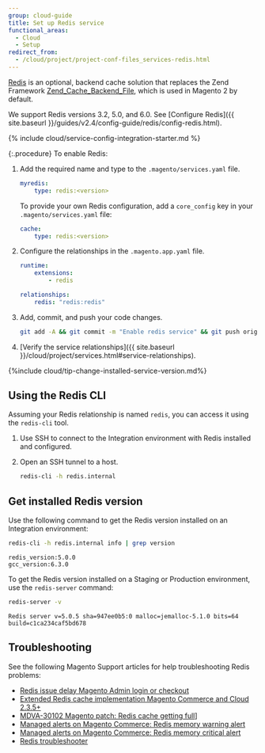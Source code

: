 ```yaml
---
group: cloud-guide
title: Set up Redis service
functional_areas:
  - Cloud
  - Setup
redirect_from:
  - /cloud/project/project-conf-files_services-redis.html
---
```


[Redis](http://redis.io) is an optional, backend cache solution that replaces the Zend Framework [Zend_Cache_Backend_File](http://framework.zend.com/apidoc/1.0/Zend_Cache/Backend/Zend_Cache_Backend_File.html), which is used in Magento 2 by default.

We support Redis versions 3.2, 5.0, and 6.0. See [Configure Redis]({{ site.baseurl }}/guides/v2.4/config-guide/redis/config-redis.html).

{% include cloud/service-config-integration-starter.md %}

{:.procedure}
To enable Redis:

1. Add the required name and type to the `.magento/services.yaml` file.

   ```yaml
   myredis:
       type: redis:<version>
   ```

   To provide your own Redis configuration, add a `core_config` key in your `.magento/services.yaml` file:

   ```yaml
   cache:
       type: redis:<version>
   ```

1. Configure the relationships in the `.magento.app.yaml` file.

   ```yaml
   runtime:
       extensions:
           - redis

   relationships:
       redis: "redis:redis"
   ```

1. Add, commit, and push your code changes.

   ```bash
   git add -A && git commit -m "Enable redis service" && git push origin <branch-name>
   ```

1. [Verify the service relationships]({{ site.baseurl }}/cloud/project/services.html#service-relationships).

{%include cloud/tip-change-installed-service-version.md%}

## Using the Redis CLI

Assuming your Redis relationship is named `redis`, you can access it using the `redis-cli` tool.

1. Use SSH to connect to the Integration environment with Redis installed and configured.

1. Open an SSH tunnel to a host.

   ```bash
   redis-cli -h redis.internal
   ```

## Get installed Redis version

Use the following command to get the Redis version installed on an Integration environment:

```bash
redis-cli -h redis.internal info | grep version
```

```terminal
redis_version:5.0.0
gcc_version:6.3.0
```

To get the Redis version installed on a Staging or Production environment, use the `redis-server` command:

```bash
redis-server -v
```

```terminal
Redis server v=5.0.5 sha=947ee0b5:0 malloc=jemalloc-5.1.0 bits=64 build=c1ca234caf5bd678
```

## Troubleshooting

See the following Magento Support articles for help troubleshooting Redis problems:

-  [Redis issue delay Magento Admin login or checkout](https://support.magento.com/hc/en-us/articles/360000448493)
-  [Extended Redis cache implementation Magento Commerce and Cloud 2.3.5+](https://support.magento.com/hc/en-us/articles/360049292532-Extended-Redis-cache-implementation-Magento-Commerce-and-Cloud-2-3-5-)
-  [MDVA-30102 Magento patch: Redis cache getting full](https://support.magento.com/hc/en-us/articles/360050393371)]
-  [Managed alerts on Magento Commerce: Redis memory warning alert](https://support.magento.com/hc/en-us/articles/360049928852)
-  [Managed alerts on Magento Commerce: Redis memory critical alert](https://support.magento.com/hc/en-us/articles/360049936112)
-  [Redis troubleshooter](https://support.magento.com/hc/en-us/articles/360046673932-Redis-troubleshooter)
